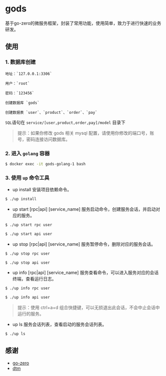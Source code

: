 # gods
基于go-zero的微服务框架，封装了常用功能，使用简单，致力于进行快速的业务研发。

## 使用

### 1. 数据库创建
~~~
地址：`127.0.0.1:3306`

用户：`root`

密码：`123456`

创建数据库 `gods`

创建数据表 `user`、`product`、`order`、`pay`
~~~

`SQL`语句在 `service/[user,product,order,pay]/model` 目录下


> 提示：如果你修改 gods 相关 mysql 配置，请使用你修改的端口号，账号，密码连接访问数据库。

### 2. 进入 `golang` 容器
~~~bash
$ docker exec -it gods-golang-1 bash
~~~

### 3. 使用 `up` 命令工具

- up install
安装项目依赖命令。

~~~bash
$ ./up install
~~~

- up start [rpc|api] [service_name]
服务启动命令，创建服务会话，并启动对应的服务。
    
~~~bash
$ ./up start rpc user
~~~

~~~bash
$ ./up start api user
~~~

- up stop [rpc|api] [service_name]
服务暂停命令，删除对应的服务会话。
    
~~~bash
$ ./up stop rpc user
~~~

~~~bash
$ ./up stop api user
~~~

- up info [rpc|api] [service_name]
服务查看命令，可以进入服务对应的会话终端，查看运行日志。

~~~bash
$ ./up info rpc user
~~~

~~~bash
$ ./up info api user
~~~

> 提示：使用 ctrl+a+d 组合快捷键，可以无损退出此会话，不会中止会话中运行的服务。

- up ls
服务会话列表，查看启动的服务会话列表。
    
~~~bash
$ ./up ls
~~~


## 感谢

- [go-zero](https://github.com/zeromicro/go-zero)
- [dtm](https://github.com/dtm-labs/dtm)